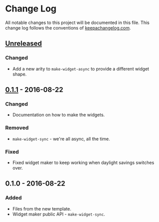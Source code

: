 # Change Log
All notable changes to this project will be documented in this file. This change log follows the conventions of [keepachangelog.com](http://keepachangelog.com/).

## [Unreleased]
### Changed
- Add a new arity to `make-widget-async` to provide a different widget shape.

## [0.1.1] - 2016-08-22
### Changed
- Documentation on how to make the widgets.

### Removed
- `make-widget-sync` - we're all async, all the time.

### Fixed
- Fixed widget maker to keep working when daylight savings switches over.

## 0.1.0 - 2016-08-22
### Added
- Files from the new template.
- Widget maker public API - `make-widget-sync`.

[Unreleased]: https://github.com/your-name/collatz/compare/0.1.1...HEAD
[0.1.1]: https://github.com/your-name/collatz/compare/0.1.0...0.1.1
